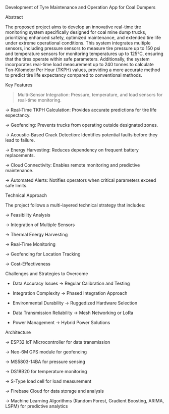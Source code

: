 Development of Tyre Maintenance and Operation App for Coal Dumpers

Abstract

The proposed project aims to develop an innovative real-time tire monitoring system specifically designed for coal mine dump trucks, prioritizing enhanced safety, optimized maintenance, and extended tire life under extreme operational conditions. This system integrates multiple sensors, including pressure sensors to measure tire pressure up to 150 psi and temperature sensors for monitoring temperatures up to 125°C, ensuring that the tires operate within safe parameters. Additionally, the system incorporates real-time load measurement up to 240 tonnes to calculate Ton-Kilometer Per Hour (TKPH) values, providing a more accurate method to predict tire life expectancy compared to conventional methods.

Key Features

> Multi-Sensor Integration: Pressure, temperature, and load sensors for real-time monitoring.

-> Real-Time TKPH Calculation: Provides accurate predictions for tire life expectancy.

-> Geofencing: Prevents trucks from operating outside designated zones.

-> Acoustic-Based Crack Detection: Identifies potential faults before they lead to failure.

-> Energy Harvesting: Reduces dependency on frequent battery replacements.

-> Cloud Connectivity: Enables remote monitoring and predictive maintenance.

-> Automated Alerts: Notifies operators when critical parameters exceed safe limits.

Technical Approach

The project follows a multi-layered technical strategy that includes:

-> Feasibility Analysis

-> Integration of Multiple Sensors

-> Thermal Energy Harvesting

-> Real-Time Monitoring

-> Geofencing for Location Tracking

-> Cost-Effectiveness

Challenges and Strategies to Overcome

 - Data Accuracy Issues → Regular Calibration and Testing

 - Integration Complexity → Phased Integration Approach

 - Environmental Durability → Ruggedized Hardware Selection

 - Data Transmission Reliability → Mesh Networking or LoRa

 - Power Management → Hybrid Power Solutions

Architecture

-> ESP32 IoT Microcontroller for data transmission

-> Neo-6M GPS module for geofencing

-> MS5803-14BA for pressure sensing

-> DS18B20 for temperature monitoring

-> S-Type load cell for load measurement

-> Firebase Cloud for data storage and analysis

-> Machine Learning Algorithms (Random Forest, Gradient Boosting, ARIMA, LSPM) for predictive analytics
